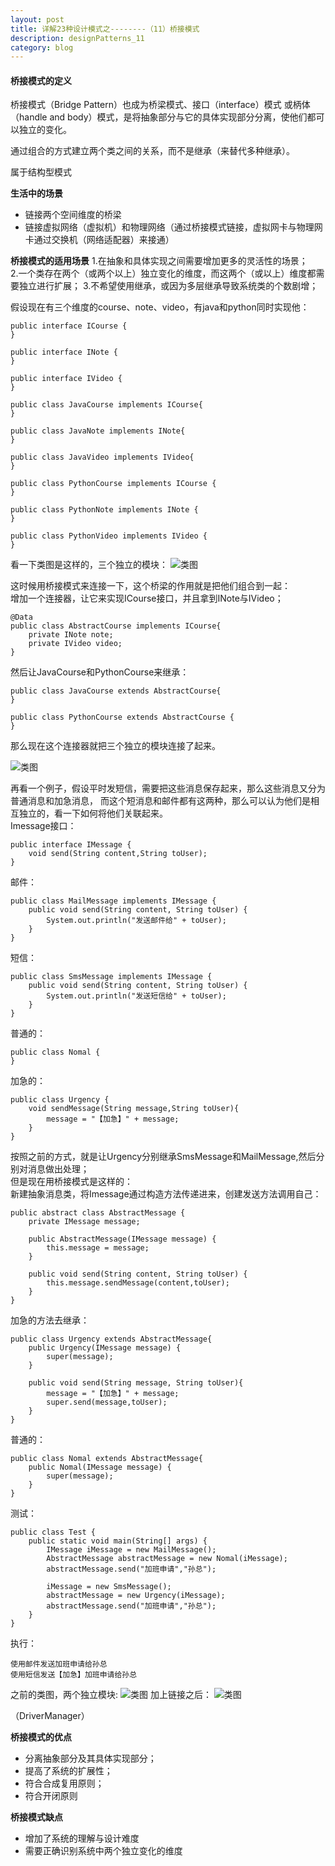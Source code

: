 ```yaml
---
layout: post
title: 详解23种设计模式之--------（11）桥接模式
description: designPatterns_11
category: blog
---
```


#### 桥接模式的定义
桥接模式（Bridge Pattern）也成为桥梁模式、接口（interface）模式
或柄体（handle and body）模式，是将抽象部分与它的具体实现部分分离，使他们都可以独立的变化。

通过组合的方式建立两个类之间的关系，而不是继承（来替代多种继承）。

属于结构型模式

**生活中的场景**
* 链接两个空间维度的桥梁
* 链接虚拟网络（虚拟机）和物理网络（通过桥接模式链接，虚拟网卡与物理网卡通过交换机（网络适配器）来接通）

**桥接模式的适用场景**
1.在抽象和具体实现之间需要增加更多的灵活性的场景；  
2.一个类存在两个（或两个以上）独立变化的维度，而这两个（或以上）维度都需要独立进行扩展；
3.不希望使用继承，或因为多层继承导致系统类的个数剧增；

假设现在有三个维度的course、note、video，有java和python同时实现他：
```
public interface ICourse {
}
```
```
public interface INote {
}
```
```
public interface IVideo {
}
```
```
public class JavaCourse implements ICourse{
}
```
```
public class JavaNote implements INote{
}
```
```
public class JavaVideo implements IVideo{
}
```
```
public class PythonCourse implements ICourse {
}
```
```
public class PythonNote implements INote {
}
```
```
public class PythonVideo implements IVideo {
}
```
看一下类图是这样的，三个独立的模块：
![类图](/images/designPattern/11-1.PNG)  

这时候用桥接模式来连接一下，这个桥梁的作用就是把他们组合到一起：  
增加一个连接器，让它来实现ICourse接口，并且拿到INote与IVideo；
```
@Data
public class AbstractCourse implements ICourse{
    private INote note;
    private IVideo video;
}
```
然后让JavaCourse和PythonCourse来继承：
```
public class JavaCourse extends AbstractCourse{
}
```
```
public class PythonCourse extends AbstractCourse {
}
```
那么现在这个连接器就把三个独立的模块连接了起来。

![类图](/images/designPattern/11-2.PNG)  


再看一个例子，假设平时发短信，需要把这些消息保存起来，那么这些消息又分为普通消息和加急消息，
而这个短消息和邮件都有这两种，那么可以认为他们是相互独立的，看一下如何将他们关联起来。  
Imessage接口：
```
public interface IMessage {
    void send(String content,String toUser);
}
```
邮件：
```
public class MailMessage implements IMessage {
    public void send(String content, String toUser) {
        System.out.println("发送邮件给" + toUser);
    }
}
```
短信：
```
public class SmsMessage implements IMessage {
    public void send(String content, String toUser) {
        System.out.println("发送短信给" + toUser);
    }
}
```
普通的：
```
public class Nomal {
}
```
加急的：
```
public class Urgency {
    void sendMessage(String message,String toUser){
        message = "【加急】" + message;
    }
}
```
按照之前的方式，就是让Urgency分别继承SmsMessage和MailMessage,然后分别对消息做出处理；  
但是现在用桥接模式是这样的：  
新建抽象消息类，将Imessage通过构造方法传递进来，创建发送方法调用自己：
```
public abstract class AbstractMessage {
    private IMessage message;

    public AbstractMessage(IMessage message) {
        this.message = message;
    }

    public void send(String content, String toUser) {
        this.message.sendMessage(content,toUser);
    }
}
```
加急的方法去继承：
```
public class Urgency extends AbstractMessage{
    public Urgency(IMessage message) {
        super(message);
    }

    public void send(String message, String toUser){
        message = "【加急】" + message;
        super.send(message,toUser);
    }
}
```
普通的：
```
public class Nomal extends AbstractMessage{
    public Nomal(IMessage message) {
        super(message);
    }
}
```
测试：
```
public class Test {
    public static void main(String[] args) {
        IMessage iMessage = new MailMessage();
        AbstractMessage abstractMessage = new Nomal(iMessage);
        abstractMessage.send("加班申请","孙总");

        iMessage = new SmsMessage();
        abstractMessage = new Urgency(iMessage);
        abstractMessage.send("加班申请","孙总");
    }
}
```
执行：
```
使用邮件发送加班申请给孙总
使用短信发送【加急】加班申请给孙总
```
之前的类图，两个独立模块:
![类图](/images/designPattern/11-3.PNG) 
加上链接之后：
![类图](/images/designPattern/11-4.PNG) 


（DriverManager）


**桥接模式的优点**
* 分离抽象部分及其具体实现部分；
* 提高了系统的扩展性；
* 符合合成复用原则；
* 符合开闭原则

**桥接模式缺点**
* 增加了系统的理解与设计难度
* 需要正确识别系统中两个独立变化的维度
